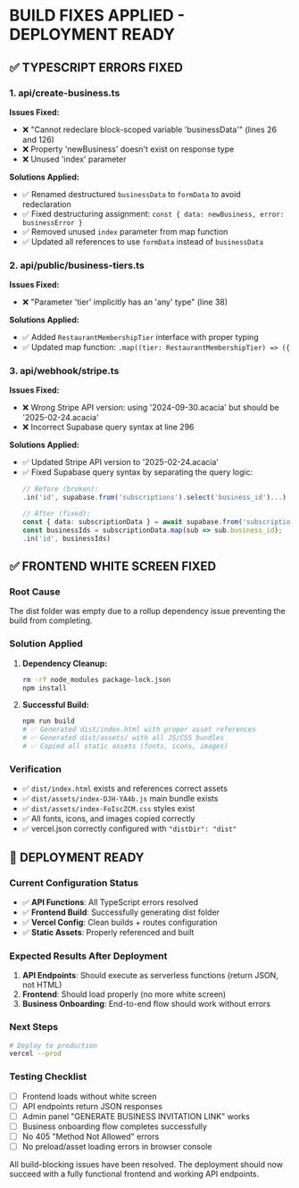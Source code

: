 # BUILD FIXES APPLIED - DEPLOYMENT READY

## ✅ TYPESCRIPT ERRORS FIXED

### 1. api/create-business.ts
**Issues Fixed:**
- ❌ "Cannot redeclare block-scoped variable 'businessData'" (lines 26 and 126)
- ❌ Property 'newBusiness' doesn't exist on response type
- ❌ Unused 'index' parameter

**Solutions Applied:**
- ✅ Renamed destructured `businessData` to `formData` to avoid redeclaration
- ✅ Fixed destructuring assignment: `const { data: newBusiness, error: businessError }`
- ✅ Removed unused `index` parameter from map function
- ✅ Updated all references to use `formData` instead of `businessData`

### 2. api/public/business-tiers.ts
**Issues Fixed:**
- ❌ "Parameter 'tier' implicitly has an 'any' type" (line 38)

**Solutions Applied:**
- ✅ Added `RestaurantMembershipTier` interface with proper typing
- ✅ Updated map function: `.map((tier: RestaurantMembershipTier) => ({`

### 3. api/webhook/stripe.ts
**Issues Fixed:**
- ❌ Wrong Stripe API version: using '2024-09-30.acacia' but should be '2025-02-24.acacia'
- ❌ Incorrect Supabase query syntax at line 296

**Solutions Applied:**
- ✅ Updated Stripe API version to '2025-02-24.acacia'
- ✅ Fixed Supabase query syntax by separating the query logic:
  ```typescript
  // Before (broken):
  .in('id', supabase.from('subscriptions').select('business_id')...)
  
  // After (fixed):
  const { data: subscriptionData } = await supabase.from('subscriptions').select('business_id')...
  const businessIds = subscriptionData.map(sub => sub.business_id);
  .in('id', businessIds)
  ```

## ✅ FRONTEND WHITE SCREEN FIXED

### Root Cause
The dist folder was empty due to a rollup dependency issue preventing the build from completing.

### Solution Applied
1. **Dependency Cleanup:**
   ```bash
   rm -rf node_modules package-lock.json
   npm install
   ```

2. **Successful Build:**
   ```bash
   npm run build
   # ✅ Generated dist/index.html with proper asset references
   # ✅ Generated dist/assets/ with all JS/CSS bundles
   # ✅ Copied all static assets (fonts, icons, images)
   ```

### Verification
- ✅ `dist/index.html` exists and references correct assets
- ✅ `dist/assets/index-DJH-YA4b.js` main bundle exists
- ✅ `dist/assets/index-FoIscZCM.css` styles exist
- ✅ All fonts, icons, and images copied correctly
- ✅ vercel.json correctly configured with `"distDir": "dist"`

## 🚀 DEPLOYMENT READY

### Current Configuration Status
- ✅ **API Functions**: All TypeScript errors resolved
- ✅ **Frontend Build**: Successfully generating dist folder
- ✅ **Vercel Config**: Clean builds + routes configuration
- ✅ **Static Assets**: Properly referenced and built

### Expected Results After Deployment
1. **API Endpoints**: Should execute as serverless functions (return JSON, not HTML)
2. **Frontend**: Should load properly (no more white screen)
3. **Business Onboarding**: End-to-end flow should work without errors

### Next Steps
```bash
# Deploy to production
vercel --prod
```

### Testing Checklist
- [ ] Frontend loads without white screen
- [ ] API endpoints return JSON responses
- [ ] Admin panel "GENERATE BUSINESS INVITATION LINK" works
- [ ] Business onboarding flow completes successfully
- [ ] No 405 "Method Not Allowed" errors
- [ ] No preload/asset loading errors in browser console

All build-blocking issues have been resolved. The deployment should now succeed with a fully functional frontend and working API endpoints.